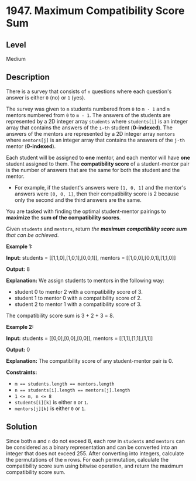 # 1947. Maximum Compatibility Score Sum
## Level
Medium

## Description
There is a survey that consists of `n` questions where each question's answer is either `0` (no) or `1` (yes).

The survey was given to `m` students numbered from `0` to `m - 1` and `m` mentors numbered from `0` to `m - 1`. The answers of the students are represented by a 2D integer array `students` where `students[i]` is an integer array that contains the answers of the `i-th` student (**0-indexed**). The answers of the mentors are represented by a 2D integer array `mentors` where `mentors[j]` is an integer array that contains the answers of the `j-th` mentor (**0-indexed**).

Each student will be assigned to **one** mentor, and each mentor will have **one** student assigned to them. The **compatibility score** of a student-mentor pair is the number of answers that are the same for both the student and the mentor.

* For example, if the student's answers were `[1, 0, 1]` and the mentor's answers were `[0, 0, 1]`, then their compatibility score is 2 because only the second and the third answers are the same.

You are tasked with finding the optimal student-mentor pairings to **maximize** the **sum of the compatibility scores**.

Given `students` and `mentors`, return *the **maximum compatibility score sum** that can be achieved*.

**Example 1:**

**Input:** students = [[1,1,0],[1,0,1],[0,0,1]], mentors = [[1,0,0],[0,0,1],[1,1,0]]

**Output:** 8

**Explanation:** We assign students to mentors in the following way:
- student 0 to mentor 2 with a compatibility score of 3.
- student 1 to mentor 0 with a compatibility score of 2.
- student 2 to mentor 1 with a compatibility score of 3.

The compatibility score sum is 3 + 2 + 3 = 8.

**Example 2:**

**Input:** students = [[0,0],[0,0],[0,0]], mentors = [[1,1],[1,1],[1,1]]

**Output:** 0

**Explanation:** The compatibility score of any student-mentor pair is 0.

**Constraints:**

* `m == students.length == mentors.length`
* `n == students[i].length == mentors[j].length`
* `1 <= m, n <= 8`
* `students[i][k]` is either `0` or `1`.
* `mentors[j][k]` is either `0` or `1`.

## Solution
Since both `m` and `n` do not exceed 8, each row in `students` and `mentors` can be considered as a binary representation and can be converted into an integer that does not exceed 255. After converting into integers, calculate the permutations of the `m` rows. For each permutation, calculate the compatibility score sum using bitwise operation, and return the maximum compatibility score sum.
